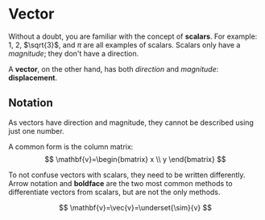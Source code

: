 # Vector
Without a doubt, you are familiar with the concept of **scalars**. For example: 1, 2, $\sqrt{3}$, and $\pi$ are all examples of scalars. Scalars only have a *magnitude*; they don't have a direction.

A **vector**, on the other hand, has both *direction* and *magnitude*: **displacement**.

## Notation
As vectors have direction and magnitude, they cannot be described using just one number.

A common form is the column matrix:
$$
\mathbf{v}=\begin{bmatrix} x \\ y \end{bmatrix}
$$

To not confuse vectors with scalars, they need to be written differently. Arrow notation and **boldface** are the two most common methods to differentiate vectors from scalars, but are not the only methods.

$$
\mathbf{v}=\vec{v}=\underset{\sim}{v}
$$